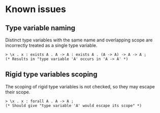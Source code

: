 # Known issues

## Type variable naming

Distinct type variables with the same name and overlapping scope are
incorrectly treated as a single type variable.

```
> \x . x : exists A . A -> A : exists A . (A -> A) -> A -> A ;
(* Results in "type variable 'A' occurs in 'A -> A' *)
```

## Rigid type variables scoping

The scoping of rigid type variables is not checked, so they may escape
their scope.

```
> \x . x : forall A . A -> A ;
(* Should give "type variable 'A' would escape its scope" *)
```
